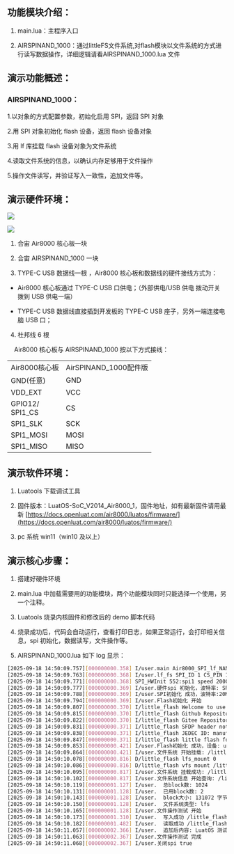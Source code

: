 ## 功能模块介绍：

1. main.lua：主程序入口

2. AIRSPINAND_1000：通过littleFS文件系统,对flash模块以文件系统的方式进行读写数据操作，详细逻辑请看AIRSPINAND_1000.lua 文件

## 演示功能概述：

### AIRSPINAND_1000：

1.以对象的方式配置参数，初始化启用 SPI，返回 SPI 对象

2.用 SPI 对象初始化 flash 设备，返回 flash 设备对象

3.用 lf 库挂载 flash 设备对象为文件系统

4.读取文件系统的信息，以确认内存足够用于文件操作

5.操作文件读写，并验证写入一致性，追加文件等。

## 演示硬件环境：

![](https://docs.openluat.com/accessory/AirSPINORFLASH_1000/image/spi1.jpg)

![](https://docs.openluat.com/accessory/AirSPINAND_1000/image/nand.jpg)

1. 合宙 Air8000 核心板一块

2. 合宙 AIRSPINAND_1000 一块

3. TYPE-C USB 数据线一根 ，Air8000 核心板和数据线的硬件接线方式为：
- Air8000 核心板通过 TYPE-C USB 口供电；（外部供电/USB 供电 拨动开关 拨到 USB 供电一端）

- TYPE-C USB 数据线直接插到开发板的 TYPE-C USB 座子，另外一端连接电脑 USB 口；
4. 杜邦线 6 根

    Air8000 核心板与 AIRSPINAND_1000 按以下方式接线：

<table>
<tr>
<td>Air8000核心板<br/></td><td>AirSPINAND_1000配件版<br/></td></tr>
<tr>
<td>GND(任意)          <br/></td><td>GND<br/></td></tr>
<tr>
<td>VDD_EXT<br/></td><td>VCC<br/></td></tr>
<tr>
<td>GPIO12/<br/>SPI1_CS<br/></td><td>CS<br/></td></tr>
<tr>
<td>SPI1_SLK<br/></td><td>SCK<br/></td></tr>
<tr>
<td>SPI1_MOSI<br/></td><td>MOSI<br/></td></tr>
<tr>
<td>SPI1_MISO<br/></td><td>MISO<br/></td></tr>
</table>

## 演示软件环境：

1. Luatools 下载调试工具

2. 固件版本：LuatOS-SoC_V2014_Air8000_1，固件地址，如有最新固件请用最新 [https://docs.openluat.com/air8000/luatos/firmware/](https://docs.openluat.com/air8000/luatos/firmware/)

3. pc 系统 win11（win10 及以上）

## 演示核心步骤：

1. 搭建好硬件环境

2. main.lua 中加载需要用的功能模块，两个功能模块同时只能选择一个使用，另一个注释。

3. Luatools 烧录内核固件和修改后的 demo 脚本代码

4. 烧录成功后，代码会自动运行，查看打印日志，如果正常运行，会打印相关信息，spi 初始化，数据读写，文件操作等。

5. AIRSPINAND_1000.lua 如下 log 显示：

```bash
[2025-09-18 14:50:09.757][000000000.358] I/user.main Air8000_SPI_lf_NAND 001.000.000
[2025-09-18 14:50:09.763][000000000.368] I/user.lf_fs SPI_ID 1 CS_PIN 12
[2025-09-18 14:50:09.771][000000000.368] SPI_HWInit 552:spi1 speed 2000000,1994805,154
[2025-09-18 14:50:09.777][000000000.369] I/user.硬件spi 初始化，波特率: SPI*: 0C7F5B90 2000000
[2025-09-18 14:50:09.788][000000000.369] I/user.SPI初始化 成功，波特率:20MHz
[2025-09-18 14:50:09.794][000000000.369] I/user.Flash初始化 开始
[2025-09-18 14:50:09.807][000000000.370] I/little_flash Welcome to use little flash V0.0.1 .
[2025-09-18 14:50:09.815][000000000.370] I/little_flash Github Repositories https://github.com/Dozingfiretruck/little_flash .
[2025-09-18 14:50:09.822][000000000.370] I/little_flash Gitee Repositories https://gitee.com/Dozingfiretruck/little_flash .
[2025-09-18 14:50:09.831][000000000.371] I/little_flash SFDP header not found.
[2025-09-18 14:50:09.838][000000000.371] I/little_flash JEDEC ID: manufacturer_id:0xEF device_id:0xAA21 
[2025-09-18 14:50:09.847][000000000.371] I/little_flash little flash fonud flash W25N01GVZEIG
[2025-09-18 14:50:09.853][000000000.421] I/user.Flash初始化 成功，设备: userdata: 0C0F9D7C
[2025-09-18 14:50:09.864][000000000.421] I/user.文件系统 开始挂载: /little_flash
[2025-09-18 14:50:10.078][000000000.816] D/little_flash lfs_mount 0
[2025-09-18 14:50:10.086][000000000.816] D/little_flash vfs mount /little_flash ret 0
[2025-09-18 14:50:10.095][000000000.817] I/user.文件系统 挂载成功: /little_flash
[2025-09-18 14:50:10.102][000000000.817] I/user.文件系统信息 开始查询: /little_flash
[2025-09-18 14:50:10.119][000000001.127] I/user.  总block数: 1024
[2025-09-18 14:50:10.131][000000001.128] I/user.  已用block数: 2
[2025-09-18 14:50:10.143][000000001.128] I/user.  block大小: 131072 字节
[2025-09-18 14:50:10.150][000000001.128] I/user.  文件系统类型: lfs
[2025-09-18 14:50:10.165][000000001.128] I/user.文件操作测试 开始
[2025-09-18 14:50:10.173][000000001.310] I/user.  写入成功 /little_flash/test.txt 内容: 当前时间: Sun Jan  0 08:00:01 1900
[2025-09-18 14:50:10.182][000000001.482] I/user.  读取成功 /little_flash/test.txt 内容: 当前时间: Sun Jan  0 08:00:01 1900
[2025-09-18 14:50:11.057][000000002.366] I/user.  追加后内容: LuatOS 测试 - 追加时间: Sun Jan  0 08:00:02 1900
[2025-09-18 14:50:11.063][000000002.367] I/user.文件操作测试 完成
[2025-09-18 14:50:11.068][000000002.367] I/user.关闭spi true


```

# 
